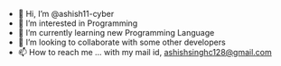 - 👋 Hi, I’m @ashish11-cyber
- 👀 I’m interested in Programming
- 🌱 I’m currently learning new Programming Language
- 💞️ I’m looking to collaborate with some other developers
- 📫 How to reach me ... with my mail id, ashishsinghc128@gmail.com

